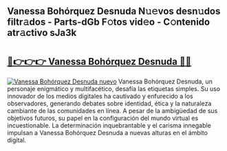## Vanessa Bohórquez Desnuda N𝚞𝚎vos desn𝚞dos filtr𝚊dos - Parts-dGb F𝚘tos vid𝚎o - C𝚘ntenido atr𝚊ctivo sJa3k

# <h2><a href="http://mb80r8.tromn.icu/?c=Vanessa+Boh%c3%b3rquez+Desnuda">🔗👉👉👉 Vanessa Bohórquez Desnuda 🔗🔗</a></h2>

[![Vanessa Bohórquez Desnuda nuevo](https://i.imgur.com/pEAQMta.gif)](http://mb80r8.tromn.icu/?c=Vanessa+Boh%c3%b3rquez+Desnuda)
Vanessa Bohórquez Desnuda, un personaje enigmático y multifacético, desafía las etiquetas simples. Su uso innovador de los medios digitales ha cautivado y enfurecido a los observadores, generando debates sobre identidad, ética y la naturaleza cambiante de las comunidades en línea. A pesar de la ambigüedad de sus objetivos futuros, su papel en la configuración del mundo virtual es incuestionable. La determinación inquebrantable y el carisma innegable impulsan a Vanessa Bohórquez Desnuda a nuevas alturas en el ámbito digital.
